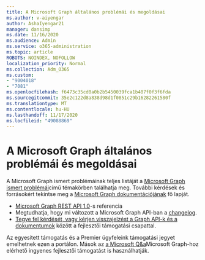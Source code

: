```yaml
---
title: A Microsoft Graph általános problémái és megoldásai
ms.author: v-aiyengar
author: AshaIyengar21
manager: dansimp
ms.date: 11/16/2020
ms.audience: Admin
ms.service: o365-administration
ms.topic: article
ROBOTS: NOINDEX, NOFOLLOW
localization_priority: Normal
ms.collection: Adm_O365
ms.custom:
- "9004018"
- "7081"
ms.openlocfilehash: f6473c35cd0a0b2b5450039fca1b407f0f3f6fda
ms.sourcegitcommit: 35e2c122d8a838d98d1f0851c29b16282261580f
ms.translationtype: MT
ms.contentlocale: hu-HU
ms.lasthandoff: 11/17/2020
ms.locfileid: "49088869"
---
```

# <a name="microsoft-graph-common-issues-and-resolutions"></a>A Microsoft Graph általános problémái és megoldásai

A Microsoft Graph ismert problémáinak teljes listáját a [Microsoft Graph ismert problémái](https://docs.microsoft.com/graph/known-issues)című témakörben találhatja meg. További kérdések és forrásokért tekintse meg a [Microsoft Graph dokumentációjának](https://docs.microsoft.com/graph/) fő lapját.

- [Microsoft Graph REST API 1.0](https://docs.microsoft.com/graph/api/overview?toc=.%2Fref%2Ftoc.json&view=graph-rest-1.0)-s referencia
- Megtudhatja, hogy mi változott a Microsoft Graph API-ban a [changelog](https://docs.microsoft.com/graph/changelog). 
- [Tegye fel kérdését, vagy kérjen visszajelzést a Graph API-k és a dokumentumok](https://aka.ms/GraphDeveloperSupport) között a fejlesztői támogatási csapattal.

Az egyesített támogatás és a Premier ügyfeleink támogatási jegyet emelhetnek ezen a portálon. Mások az [a Microsoft Q&a](https://aka.ms/AskGraph)Microsoft Graph-hoz elérhető ingyenes fejlesztői támogatást is használhatják.
